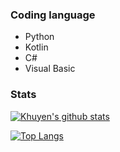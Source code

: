 ### Coding language
- Python
- Kotlin
- C#
- Visual Basic
### Stats

[![Khuyen's github stats](https://github-readme-stats.vercel.app/api?username=aniko33&count_private=true&show_icons=true&theme=dark&hide_rank=false)](https://github.com/anuraghazra/github-readme-stats)

[![Top Langs](https://github-readme-stats.vercel.app/api/top-langs/?username=aniko33)](https://github.com/anuraghazra/github-readme-stats)

